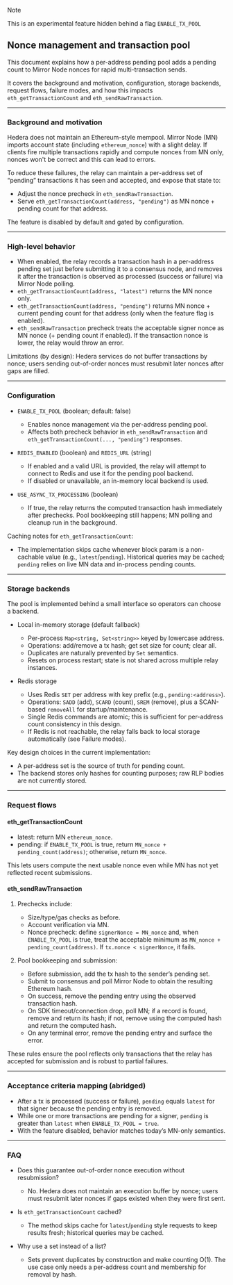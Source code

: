 > [!NOTE]
> This is an experimental feature hidden behind a flag `ENABLE_TX_POOL`

## Nonce management and transaction pool

This document explains how a per-address pending pool adds a pending count to Mirror Node nonces for rapid multi-transaction sends.

It covers the background and motivation, configuration, storage backends, request flows, failure modes, and how this impacts `eth_getTransactionCount` and `eth_sendRawTransaction`.

---

### Background and motivation

Hedera does not maintain an Ethereum-style mempool. Mirror Node (MN) imports account state (including `ethereum_nonce`) with a slight delay. If clients fire multiple transactions rapidly and compute nonces from MN only, nonces won't be correct and this can lead to errors.

To reduce these failures, the relay can maintain a per-address set of “pending” transactions it has seen and accepted, and expose that state to:

- Adjust the nonce precheck in `eth_sendRawTransaction`.
- Serve `eth_getTransactionCount(address, "pending")` as MN nonce + pending count for that address.

The feature is disabled by default and gated by configuration.

---

### High-level behavior

- When enabled, the relay records a transaction hash in a per-address pending set just before submitting it to a consensus node, and removes it after the transaction is observed as processed (success or failure) via Mirror Node polling.
- `eth_getTransactionCount(address, "latest")` returns the MN nonce only.
- `eth_getTransactionCount(address, "pending")` returns MN nonce + current pending count for that address (only when the feature flag is enabled).
- `eth_sendRawTransaction` precheck treats the acceptable signer nonce as MN nonce (+ pending count if enabled). If the transaction nonce is lower, the relay would throw an error.

Limitations (by design): Hedera services do not buffer transactions by nonce; users sending out-of-order nonces must resubmit later nonces after gaps are filled.

---

### Configuration

- `ENABLE_TX_POOL` (boolean; default: false)
  - Enables nonce management via the per-address pending pool.
  - Affects both precheck behavior in `eth_sendRawTransaction` and `eth_getTransactionCount(..., "pending")` responses.

- `REDIS_ENABLED` (boolean) and `REDIS_URL` (string)
  - If enabled and a valid URL is provided, the relay will attempt to connect to Redis and use it for the pending pool backend.
  - If disabled or unavailable, an in-memory local backend is used.

- `USE_ASYNC_TX_PROCESSING` (boolean)
  - If true, the relay returns the computed transaction hash immediately after prechecks. Pool bookkeeping still happens; MN polling and cleanup run in the background.

Caching notes for `eth_getTransactionCount`:
- The implementation skips cache whenever block param is a non-cachable value (e.g., `latest`/`pending`). Historical queries may be cached; `pending` relies on live MN data and in-process pending counts.

---

### Storage backends

The pool is implemented behind a small interface so operators can choose a backend.

- Local in-memory storage (default fallback)
  - Per-process `Map<string, Set<string>>` keyed by lowercase address.
  - Operations: add/remove a tx hash; get set size for count; clear all.
  - Duplicates are naturally prevented by `Set` semantics.
  - Resets on process restart; state is not shared across multiple relay instances.

- Redis storage
  - Uses Redis `SET` per address with key prefix (e.g., `pending:<address>`).
  - Operations: `SADD` (add), `SCARD` (count), `SREM` (remove), plus a SCAN-based `removeAll` for startup/maintenance.
  - Single Redis commands are atomic; this is sufficient for per-address count consistency in this design.
  - If Redis is not reachable, the relay falls back to local storage automatically (see Failure modes).

Key design choices in the current implementation:
- A per-address set is the source of truth for pending count.
- The backend stores only hashes for counting purposes; raw RLP bodies are not currently stored.

---

### Request flows

#### eth_getTransactionCount

- latest: return MN `ethereum_nonce`.
- pending: if `ENABLE_TX_POOL` is true, return `MN_nonce + pending_count(address)`; otherwise, return `MN_nonce`.

This lets users compute the next usable nonce even while MN has not yet reflected recent submissions.

#### eth_sendRawTransaction

1) Prechecks include:
   - Size/type/gas checks as before.
   - Account verification via MN.
   - Nonce precheck: define `signerNonce = MN_nonce` and, when `ENABLE_TX_POOL` is true, treat the acceptable minimum as `MN_nonce + pending_count(address)`. If `tx.nonce < signerNonce`, it fails.

2) Pool bookkeeping and submission:
   - Before submission, add the tx hash to the sender’s pending set.
   - Submit to consensus and poll Mirror Node to obtain the resulting Ethereum hash.
   - On success, remove the pending entry using the observed transaction hash.
   - On SDK timeout/connection drop, poll MN; if a record is found, remove and return its hash; if not, remove using the computed hash and return the computed hash.
   - On any terminal error, remove the pending entry and surface the error.

These rules ensure the pool reflects only transactions that the relay has accepted for submission and is robust to partial failures.

---

### Acceptance criteria mapping (abridged)

- After a tx is processed (success or failure), `pending` equals `latest` for that signer because the pending entry is removed.
- While one or more transactions are pending for a signer, `pending` is greater than `latest` when `ENABLE_TX_POOL = true`.
- With the feature disabled, behavior matches today’s MN-only semantics.


---

### FAQ

- Does this guarantee out-of-order nonce execution without resubmission?
  - No. Hedera does not maintain an execution buffer by nonce; users must resubmit later nonces if gaps existed when they were first sent.

- Is `eth_getTransactionCount` cached?
  - The method skips cache for `latest`/`pending` style requests to keep results fresh; historical queries may be cached.

- Why use a set instead of a list?
  - Sets prevent duplicates by construction and make counting O(1). The use case only needs a per-address count and membership for removal by hash.




